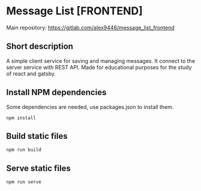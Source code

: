 # Message List [FRONTEND]
Main repository: https://gitlab.com/alex9446/message_list_frontend

## Short description
A simple client service for saving and managing messages.
It connect to the server service with REST API.
Made for educational purposes for the study of react and gatsby.

## Install NPM dependencies
Some dependencies are needed, use packages.json to install them.
```
npm install
```

## Build static files
```
npm run build
```

## Serve static files
```
npm run serve
```
